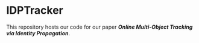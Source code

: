 # IDPTracker
This repository hosts our code for our paper ***Online Multi-Object Tracking via Identity Propagation***.
